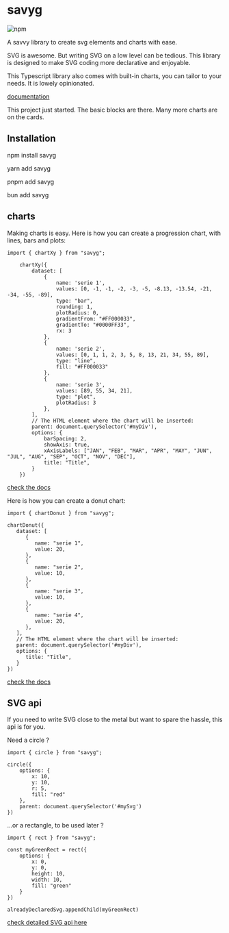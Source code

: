 # savyg

![npm](https://img.shields.io/npm/v/savyg)

A savvy library to create svg elements and charts with ease.

SVG is awesome. But writing SVG on a low level can be tedious. This library is designed to make SVG coding more declarative and enjoyable.

This Typescript library also comes with built-in charts, you can tailor to your needs. It is lowely opinionated.

[documentation](https://savyg.graphieros.com)

This project just started.
The basic blocks are there. Many more charts are on the cards.


## Installation

npm install savyg

yarn add savyg

pnpm add savyg

bun add savyg


## charts

Making charts is easy. Here is how you can create a progression chart, with lines, bars and plots:

```
import { chartXy } from "savyg";

    chartXy({
        dataset: [
            {
                name: 'serie 1',
                values: [0, -1, -1, -2, -3, -5, -8.13, -13.54, -21, -34, -55, -89],
                type: "bar",
                rounding: 1,
                plotRadius: 0,
                gradientFrom: "#FF000033",
                gradientTo: "#0000FF33",
                rx: 3
            },
            {
                name: 'serie 2',
                values: [0, 1, 1, 2, 3, 5, 8, 13, 21, 34, 55, 89],
                type: "line",
                fill: "#FF000033"
            },
            {
                name: 'serie 3',
                values: [89, 55, 34, 21],
                type: "plot",
                plotRadius: 3
            },
        ],
        // The HTML element where the chart will be inserted:
        parent: document.querySelector('#myDiv'),
        options: {
            barSpacing: 2,
            showAxis: true,
            xAxisLabels: ["JAN", "FEB", "MAR", "APR", "MAY", "JUN", "JUL", "AUG", "SEP", "OCT", "NOV", "DEC"],
            title: "Title",
        }
    })

```

[check the docs](https://savyg.graphieros.com/docs#charts)

Here is how you can create a donut chart:

```
import { chartDonut } from "savyg";

chartDonut({
   dataset: [
      {
         name: "serie 1",
         value: 20,
      },
      {
         name: "serie 2",
         value: 10,
      },
      {
         name: "serie 3",
         value: 10,
      },
      {
         name: "serie 4",
         value: 20,
      },
   ],
   // The HTML element where the chart will be inserted:
   parent: document.querySelector('#myDiv'),
   options: {
      title: "Title",
   }
})

```

[check the docs](https://savyg.graphieros.com/docs#charts)


## SVG api

If you need to write SVG close to the metal but want to spare the hassle, this api is for you.

Need a circle ?

```
import { circle } from "savyg";

circle({
    options: {
        x: 10,
        y: 10,
        r: 5,
        fill: "red"
    },
    parent: document.querySelector('#mySvg')
})

```

...or a rectangle, to be used later ?

```
import { rect } from "savyg";

const myGreenRect = rect({
    options: {
        x: 0,
        y: 0,
        height: 10,
        width: 10,
        fill: "green"
    }
})

alreadyDeclaredSvg.appendChild(myGreenRect)

```
[check detailed SVG api here](https://savyg.graphieros.com/docs#svgapi)